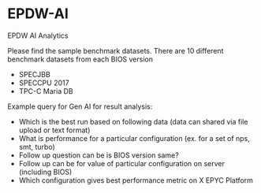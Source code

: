 # EPDW-AI
EPDW AI Analytics

Please find the sample benchmark datasets.
There are 10 different benchmark datasets from each BIOS version

- SPECJBB
- SPECCPU 2017
- TPC-C Maria DB

Example query for Gen AI for result analysis:
 
- Which is the best run based on following data (data can shared via file upload or text format)
- What is performance for a particular configuration (ex. for a set of nps, smt, turbo)
- Follow up question can be is BIOS version same?
- Follow up can be for value of particular configuration on server (including BIOS)
- Which configuration gives best performance metric on X EPYC Platform
